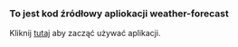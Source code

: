 ### To jest kod źródłowy apliokacji weather-forecast
Kliknij [tutaj](https://github.com/Merkury32/weather-forecast-dist) aby zacząć używać aplikacji.
